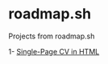 # roadmap.sh
Projects from roadmap.sh

1- <a href="https://github.com/GabiHGitimayer/roadmap.sh/blob/95853900694cccf3c785e4f20322d91f0a57dc7e/Front-end/01-CV-single-page/CV.html">Single-Page CV in HTML</a>
